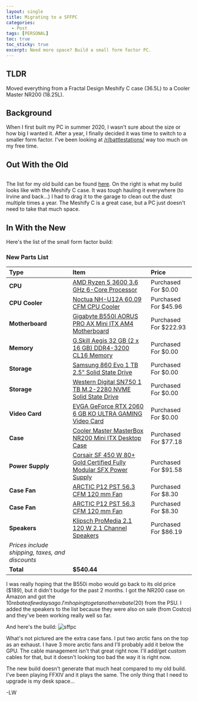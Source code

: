 ```yaml
---
layout: single
title: Migrating to a SFFPC 
categories:
  - Post
tags: [PERSONAL] 
toc: true
toc_sticky: true
excerpt: Need more space? Build a small form factor PC.
---
```


## TLDR

Moved everything from a Fractal Design Meshify C case (36.5L) to a Cooler Master NR200 (18.25L). 

## Background 

When I first built my PC in summer 2020, I wasn't sure about the size or how big I wanted it.
After a year, I finally decided it was time to switch to a smaller form factor. 
I've been looking at [/r/battlestations/](https://www.reddit.com/r/battlestations/) way too
much on my free time. 


## Out With the Old 

<figure style="width: 250px" class="align-right">
  <img src="https://u.cubeupload.com/lilwon/2021102101.jpg" alt="">
</figure>

The list for my old build can be found [here](https://lillianwon.com/post/Before-the-2020-2021-School-Year-Began/#building-my-own-tower-pc).
On the right is what my build looks like with the Meshify C case. 
It was tough hauling it everywhere (to Irvine and back...) 
I had to drag it to the garage to clean out the dust multiple times a year. 
The Meshify C is a great case, but a PC just doesn't need to take that much space.

## In With the New

Here's the list of the small form factor build:

### New Parts List

Type|Item|Price
:----|:----|:----
**CPU** | [AMD Ryzen 5 3600 3.6 GHz 6-Core Processor](https://pcpartpicker.com/product/9nm323/amd-ryzen-5-3600-36-thz-6-core-processor-100-100000031box) | Purchased For $0.00 
**CPU Cooler** | [Noctua NH-U12A 60.09 CFM CPU Cooler](https://pcpartpicker.com/product/ZLtQzy/noctua-nh-u12a-6009-cfm-cpu-cooler-nh-u12a) | Purchased For $45.96 
**Motherboard** | [Gigabyte B550I AORUS PRO AX Mini ITX AM4 Motherboard](https://pcpartpicker.com/product/9pn8TW/gigabyte-b550i-aorus-pro-ax-mini-itx-am4-motherboard-b550i-aorus-pro-ax) | Purchased For $222.93 
**Memory** | [G.Skill Aegis 32 GB (2 x 16 GB) DDR4-3200 CL16 Memory](https://pcpartpicker.com/product/8BLwrH/gskill-aegis-32-gb-2-x-16-gb-ddr4-3200-memory-f4-3200c16d-32gis) | Purchased For $0.00 
**Storage** | [Samsung 860 Evo 1 TB 2.5" Solid State Drive](https://pcpartpicker.com/product/yzfhP6/samsung-860-evo-1tb-25-solid-state-drive-mz-76e1t0bam) | Purchased For $0.00 
**Storage** | [Western Digital SN750 1 TB M.2-2280 NVME Solid State Drive](https://pcpartpicker.com/product/QQrmP6/western-digital-sn750-1-tb-m2-2280-solid-state-drive-wds100t3x0c) | Purchased For $0.00 
**Video Card** | [EVGA GeForce RTX 2060 6 GB KO ULTRA GAMING Video Card](https://pcpartpicker.com/product/2H7p99/evga-geforce-rtx-2060-6-gb-ko-ultra-gaming-video-card-06g-p4-2068-kr) | Purchased For $0.00 
**Case** | [Cooler Master MasterBox NR200 Mini ITX Desktop Case](https://pcpartpicker.com/product/r6bCmG/cooler-master-masterbox-nr200-mini-itx-desktop-case-mcb-nr200-wnnn-s00) | Purchased For $77.18 
**Power Supply** | [Corsair SF 450 W 80+ Gold Certified Fully Modular SFX Power Supply](https://pcpartpicker.com/product/Dv38TW/corsair-power-supply-cp9020104na) | Purchased For $91.58 
**Case Fan** | [ARCTIC P12 PST 56.3 CFM 120 mm Fan](https://pcpartpicker.com/product/rvWBD3/arctic-p12-pst-563-cfm-120-mm-fan-acfan00134a) | Purchased For $8.30 
**Case Fan** | [ARCTIC P12 PST 56.3 CFM 120 mm Fan](https://pcpartpicker.com/product/rvWBD3/arctic-p12-pst-563-cfm-120-mm-fan-acfan00134a) | Purchased For $8.30 
**Speakers** | [Klipsch ProMedia 2.1 120 W 2.1 Channel Speakers](https://pcpartpicker.com/product/y2vRsY/klipsch-speakers-promedia21) | Purchased For $86.19 
 | *Prices include shipping, taxes, and discounts* |
 | **Total** | **$540.44**

I was really hoping that the B550i mobo would go back to its old price ($189), 
but it didn't budge for the past 2 months. I got the NR200 case on Amazon and got the $10
rebate a few days ago. I'm hoping to get another rebate ($20) from the PSU.
I added the speakers to the list because they were also on sale (from Costco) and they've been
working really well so far.   

And here's the build: 
![sffpc](https://u.cubeupload.com/lilwon/2021102302.jpg)

What's not pictured are the extra case fans.
I put two arctic fans on the top as an exhaust. I have 3 more arctic fans 
and I'll probably add it below the GPU. The cable management isn't that great right now.
I'll add/get custom cables for that, but it doesn't looking too bad
the way it is right now.   

The new build doesn't generate that much heat compared to my old build. I've been
playing FFXIV and it plays the same. The only thing that I need to upgrade 
is my desk space...

-LW